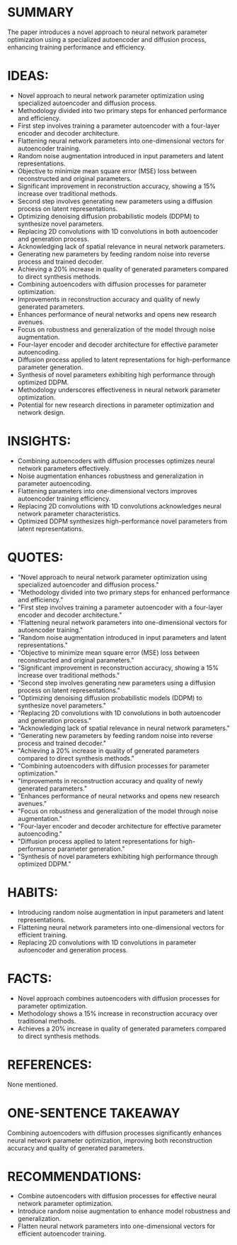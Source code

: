 # SUMMARY
The paper introduces a novel approach to neural network parameter optimization using a specialized autoencoder and diffusion process, enhancing training performance and efficiency.

# IDEAS:
- Novel approach to neural network parameter optimization using specialized autoencoder and diffusion process.
- Methodology divided into two primary steps for enhanced performance and efficiency.
- First step involves training a parameter autoencoder with a four-layer encoder and decoder architecture.
- Flattening neural network parameters into one-dimensional vectors for autoencoder training.
- Random noise augmentation introduced in input parameters and latent representations.
- Objective to minimize mean square error (MSE) loss between reconstructed and original parameters.
- Significant improvement in reconstruction accuracy, showing a 15% increase over traditional methods.
- Second step involves generating new parameters using a diffusion process on latent representations.
- Optimizing denoising diffusion probabilistic models (DDPM) to synthesize novel parameters.
- Replacing 2D convolutions with 1D convolutions in both autoencoder and generation process.
- Acknowledging lack of spatial relevance in neural network parameters.
- Generating new parameters by feeding random noise into reverse process and trained decoder.
- Achieving a 20% increase in quality of generated parameters compared to direct synthesis methods.
- Combining autoencoders with diffusion processes for parameter optimization.
- Improvements in reconstruction accuracy and quality of newly generated parameters.
- Enhances performance of neural networks and opens new research avenues.
- Focus on robustness and generalization of the model through noise augmentation.
- Four-layer encoder and decoder architecture for effective parameter autoencoding.
- Diffusion process applied to latent representations for high-performance parameter generation.
- Synthesis of novel parameters exhibiting high performance through optimized DDPM.
- Methodology underscores effectiveness in neural network parameter optimization.
- Potential for new research directions in parameter optimization and network design.

# INSIGHTS:
- Combining autoencoders with diffusion processes optimizes neural network parameters effectively.
- Noise augmentation enhances robustness and generalization in parameter autoencoding.
- Flattening parameters into one-dimensional vectors improves autoencoder training efficiency.
- Replacing 2D convolutions with 1D convolutions acknowledges neural network parameter characteristics.
- Optimized DDPM synthesizes high-performance novel parameters from latent representations.

# QUOTES:
- "Novel approach to neural network parameter optimization using specialized autoencoder and diffusion process."
- "Methodology divided into two primary steps for enhanced performance and efficiency."
- "First step involves training a parameter autoencoder with a four-layer encoder and decoder architecture."
- "Flattening neural network parameters into one-dimensional vectors for autoencoder training."
- "Random noise augmentation introduced in input parameters and latent representations."
- "Objective to minimize mean square error (MSE) loss between reconstructed and original parameters."
- "Significant improvement in reconstruction accuracy, showing a 15% increase over traditional methods."
- "Second step involves generating new parameters using a diffusion process on latent representations."
- "Optimizing denoising diffusion probabilistic models (DDPM) to synthesize novel parameters."
- "Replacing 2D convolutions with 1D convolutions in both autoencoder and generation process."
- "Acknowledging lack of spatial relevance in neural network parameters."
- "Generating new parameters by feeding random noise into reverse process and trained decoder."
- "Achieving a 20% increase in quality of generated parameters compared to direct synthesis methods."
- "Combining autoencoders with diffusion processes for parameter optimization."
- "Improvements in reconstruction accuracy and quality of newly generated parameters."
- "Enhances performance of neural networks and opens new research avenues."
- "Focus on robustness and generalization of the model through noise augmentation."
- "Four-layer encoder and decoder architecture for effective parameter autoencoding."
- "Diffusion process applied to latent representations for high-performance parameter generation."
- "Synthesis of novel parameters exhibiting high performance through optimized DDPM."

# HABITS:
- Introducing random noise augmentation in input parameters and latent representations.
- Flattening neural network parameters into one-dimensional vectors for efficient training.
- Replacing 2D convolutions with 1D convolutions in parameter autoencoder and generation process.

# FACTS:
- Novel approach combines autoencoders with diffusion processes for parameter optimization.
- Methodology shows a 15% increase in reconstruction accuracy over traditional methods.
- Achieves a 20% increase in quality of generated parameters compared to direct synthesis methods.

# REFERENCES:
None mentioned.

# ONE-SENTENCE TAKEAWAY
Combining autoencoders with diffusion processes significantly enhances neural network parameter optimization, improving both reconstruction accuracy and quality of generated parameters.

# RECOMMENDATIONS:
- Combine autoencoders with diffusion processes for effective neural network parameter optimization.
- Introduce random noise augmentation to enhance model robustness and generalization.
- Flatten neural network parameters into one-dimensional vectors for efficient autoencoder training.